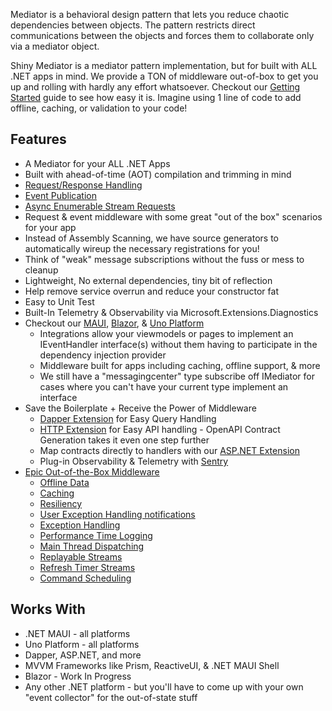 Mediator is a behavioral design pattern that lets you reduce chaotic dependencies between objects. The pattern restricts direct communications between the objects and forces them to collaborate only via a mediator object.

Shiny Mediator is a mediator pattern implementation, but for built with ALL .NET apps in mind.  We provide a TON of middleware out-of-box to get you up and rolling with
hardly any effort whatsoever.  Checkout our [Getting Started](/mediator/getting-started) guide to see how easy it is.  Imagine using 1 line of code to add offline, caching, or validation to your code!

## Features
- A Mediator for your ALL .NET Apps
- Built with ahead-of-time (AOT) compilation and trimming in mind
- [Request/Response Handling](/mediator/requests)
- [Event Publication](/mediator/events)
- [Async Enumerable Stream Requests](/mediator/streams)
- Request & event middleware with some great "out of the box" scenarios for your app
- Instead of Assembly Scanning, we have source generators to automatically wireup the necessary registrations for you!
- Think of "weak" message subscriptions without the fuss or mess to cleanup
- Lightweight, No external dependencies, tiny bit of reflection 
- Help remove service overrun and reduce your constructor fat
- Easy to Unit Test
- Built-In Telemetry & Observability via Microsoft.Extensions.Diagnostics
- Checkout our [MAUI](/mediator/extensions/maui), [Blazor](/mediator//extensions/blazor), & [Uno Platform](/mediator/extensions/unoplatform)
    - Integrations allow your viewmodels or pages to implement an IEventHandler interface(s) without them having to participate in the dependency injection provider
    - Middleware built for apps including caching, offline support, & more
    - We still have a "messagingcenter" type subscribe off IMediator for cases where you can't have your current type implement an interface
- Save the Boilerplate + Receive the Power of Middleware
    - [Dapper Extension](/mediator/extensions/dapper) for Easy Query Handling
    - [HTTP Extension](/mediator/extensions/http) for Easy API handling - OpenAPI Contract Generation takes it even one step further
    - Map contracts directly to handlers with our [ASP.NET Extension](/mediator/extensions/aspnet)
    - Plug-in Observability & Telemetry with [Sentry](/mediator/extensions/sentry)     
- [Epic Out-of-the-Box Middleware](/mediator/middleware/)
    - [Offline Data](/mediator/middleware/offline)
    - [Caching](/mediator/middleware/caching)
    - [Resiliency](/mediator/middleware/resilience)
    - [User Exception Handling notifications](/mediator/middleware/usererrornotifications)
    - [Exception Handling](/mediator/exceptionhandlers)
    - [Performance Time Logging](/mediator/middleware/performancelogging)
    - [Main Thread Dispatching](/mediator/middleware/mainthread)
    - [Replayable Streams](/mediator/middleware/replay)
    - [Refresh Timer Streams](/mediator/middleware/refresh)
    - [Command Scheduling](/mediator/middleware/scheduling)

## Works With
- .NET MAUI - all platforms
- Uno Platform - all platforms
- Dapper, ASP.NET, and more
- MVVM Frameworks like Prism, ReactiveUI, & .NET MAUI Shell
- Blazor - Work In Progress
- Any other .NET platform - but you'll have to come up with your own "event collector" for the out-of-state stuff 